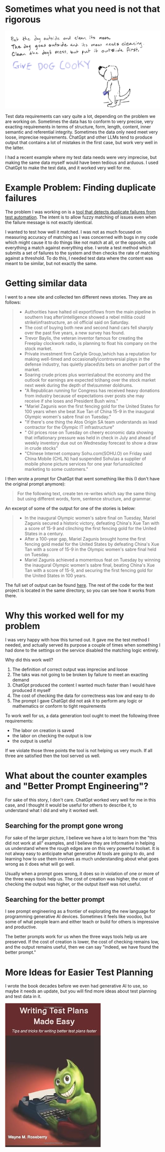 Sometimes what you need is not that rigorous
============================================
![Picture of a dog altering instructions to put it outside with phrase give dog cooky](/assets/givedogcooky.jpg)

Test data requirements can vary quite a lot, depending on the problem we
are working on. Sometimes the data has to conform to very precise, very
exacting requirements in terms of structure, form, length, content, inner
semantic and referential integrity. Sometimes the data only need meet very
loose, imprecise requirements. ChatGpt and other LLMs tend to produce
output that contains a lot of mistakes in the first case, but work very well
in the latter.

I had a recent example where my test data needs were very imprecise, but
making the same data myself would have been tedious and arduous. I used
ChatGpt to make the test data, and it worked very well for me.

Example Problem: Finding duplicate failures
============================================
The problem I was working on is a <a href="https://github.com/WayneMRoseberry/DupIQ">tool that detects duplicate failures
from test automation</a>. The intent is to allow fuzzy matching of issues
even when the failure message is not exactly identical.

I wanted to test how well it matched. I was not as much focused
on measuring accuracy of matching as I was concerned with bugs in my
code which might cause it to do things like not match at all, or
the opposite, call everything a match against everything else. I wrote
a test method which submits a set of failures to the system and then
checks the rate of matching against a threshold. To do this, I needed
test data where the content was meant to be similar, but not exactly the same.

Getting similar data
============================================
I went to a new site and collected ten different news stories. They are as follows:

>* Authorities have halted oil export\flows from the main pipeline in southern Iraq after\intelligence showed a rebel militia could strike\infrastructure, an oil official said on Saturday.
>* The cost of buying both new and second hand cars fell sharply over the past five years, a new survey has found.
>* Trevor Baylis, the veteran inventor famous for creating the Freeplay clockwork radio, is planning to float his company on the stock market.
>* Private investment firm Carlyle Group,\which has a reputation for making well-timed and occasionally\controversial plays in the defense industry, has quietly placed\its bets on another part of the market.
>* Soaring crude prices plus worries\about the economy and the outlook for earnings are expected to\hang over the stock market next week during the depth of the\summer doldrums.
>* "A Republican running for Congress has received heavy donations from industry because of expectations over posts she may receive if she loses and President Bush wins."
>* "Mariel Zagunis won the first fencing  gold for the United States for 100 years when she beat Xue Tan  of China 15-9 in the inaugural Olympic women's sabre final on  Tuesday."
>* "If there's one thing the Atos Origin SA team understands as lead contractor for the Olympic IT infrastructure"
>* " Oil prices rose on Tuesday on cheery  economic data showing that inflationary pressure was held in  check in July and ahead of weekly inventory due out on  Wednesday forecast to show a draw in crude stocks"
>* "Chinese Internet company Sohu.com\(SOHU.O) on Friday said China Mobile (CHL.N) had suspended Sohu\as a supplier of mobile phone picture services for one year for\unsolicited marketing to some customers."

I then wrote a prompt for ChatGpt that went something like this (I don't have the original prompt anymore):
> For the following text, create ten re-writes which say the same thing but using different words, form, sentence structure, and grammar.

An excerpt of some of the output for one of the stories is below:
>* In the inaugural Olympic women's sabre final on Tuesday, Mariel Zagunis secured a historic victory, defeating China's Xue Tan with a score of 15-9 and clinching the first fencing gold for the United States in a century.
>* After a 100-year gap, Mariel Zagunis brought home the first fencing gold medal for the United States by defeating China's Xue Tan with a score of 15-9 in the Olympic women's sabre final held on Tuesday.
>* Mariel Zagunis achieved a momentous feat on Tuesday by winning the inaugural Olympic women's sabre final, beating China's Xue Tan with a score of 15-9, and securing the first fencing gold for the United States in 100 years.

The full set of output can be found <a href="https://github.com/WayneMRoseberry/DupIQ/blob/master/DupIQ.IssueIdentity.Api.Tests/similarheadlines.txt">here</a>.
The rest of the code for the test project is located in the same directory, so you can see how
it works from there.

Why this worked well for my problem
============================================
I was very happy with how this turned out. It gave me the test method I needed, and
actually served its purpose a couple of times when something I had done to the settings
on the service disabled the matching logic entirely.

Why did this work well?
1. The definition of correct output was imprecise and loose
2. The taks was not going to be broken by failure to meet an exacting demand
3. ChatGpt produced the content I wanted much faster than I would have produced it myself
4. The cost of checking the data for correctness was low and easy to do
5. The prompt I gave ChatGpt did not ask it to perform any logic or mathematics or conform to tight requirements

To work well for us, a data generation tool ought to meet the following three
requirements:
* The labor on creation is saved
* the labor on checking the output is low
* the output is useful

If we violate those three points the tool is not helping us very much. If all three are satisfied then the tool
served us well.

What about the counter examples and "Better Prompt Engineering"?
============================================
For sake of this story, I don't care. ChatGpt worked very well for me in this
case, and I thought it would be useful for others to describe it, to understand
what I did and why it worked well.

Searching for the prompt gone wrong
-------------------------------------------
For sake of the larger picture, I believe we have a lot to learn from
the "this did not work at all" examples, and I believe they are 
informative in helping us understand where the rough edges are on this
very powerful toolset. It is not alway easy to anticipate what generative
AI tools are going to do, and learning how to use them involves as much
understanding about what goes wrong as it does what will go well.

Usually when a prompt goes wrong, it does so in violation of one or more of the three ways tools
help us. The cost of creation was higher, the cost of checking the output was higher, or
the output itself was not useful.

Searching for the better prompt
-------------------------------------------
I see prompt engineering as a frontier of explorating the new language
for programming generative AI devices. Sometimes it feels like voodoo,
but some of what people learn and either teach or build for others
is impressive and productive.

The better prompts work for us when the three ways tools help us are preserved.
If the cost of creation is lower, the cost of checking remains low, and
the output remains useful, then we can say "indeed, we have found the better prompt."

More Ideas for Easier Test Planning
===================
I wrote the book decades before we even had generative AI to use, so maybe it needs
an update, but you will find more ideas about test planning and test data in it.

<a href="https://www.amazon.com/Writing-Test-Plans-Made-Easy/dp/1478333693">![Writing Test Plans Made Easy](/assets/writingtestplanscover.jpg)</a> 
